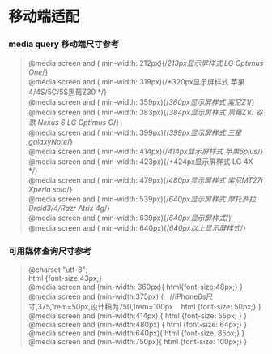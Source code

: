 # 移动端适配
### media query 移动端尺寸参考
> @media screen and ( min-width: 212px){/*213px显示屏样式 LG Optimus One*/}<br/>
@media screen and ( min-width: 319px){/*320px显示屏样式 苹果4/4S/5C/5S黑莓Z30 */}<br/>
@media screen and ( min-width: 359px){/*360px显示屏样式 索尼Z1*/}<br/>
@media screen and ( min-width: 383px){/*384px显示屏样式 黑莓Z10 谷歌 Nexus 6 LG Optimus G*/}<br/>
@media screen and ( min-width: 399px){/*399px显示屏样式 三星galaxyNote*/}<br/>
@media screen and ( min-width: 414px){/*414px显示屏样式 苹果6plus*/}<br/>
@media screen and ( min-width: 423px){/*424px显示屏样式 LG 4X */}<br/>
@media screen and ( min-width: 479px){/*480px显示屏样式 索尼MT27i Xperia sola*/}<br/>
@media screen and ( min-width: 539px){/*640px显示屏样式 摩托罗拉Droid3/4/Razr Atrix 4g*/}<br/>
@media screen and ( min-width: 639px){/*640px显示屏样式*/}<br/>
@media screen and ( min-width: 640px){/*640px以上显示屏样式*/}<br/>

### 可用媒体查询尺寸参考
> @charset "utf-8";<br/>
html {font-size:43px;}<br/>
@media screen and (min-width: 360px){
    html{font-size:48px;}
}<br/>
@media screen and (min-width:375px) {   //iPhone6s尺寸,375,1rem=50px,设计稿为750,1rem=100px
    html {font-size: 50px;}
}<br/>
@media screen and (min-width:414px) {
    html {font-size: 55px; }
}<br/>
@media screen and (min-width:480px) {
    html {font-size: 64px;}
}<br/>
@media screen and (min-width:640px){
    html {font-size: 85px;}
}<br/>
@media screen and (min-width:750px){
    html {font-size: 100px;}
}
